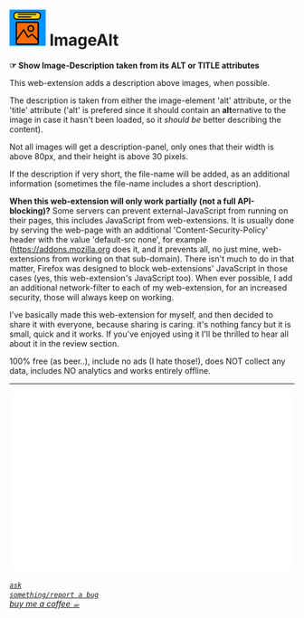 <h1><img src="resources/icon.png" height="64" width="64"/> ImageAlt</h1>

<strong>☞︎ Show Image-Description taken from its ALT or TITLE attributes</strong>

This web-extension adds a description above images, when possible.

The description is taken from either the image-element 'alt' attribute, 
or the 'title' attribute ('alt' is prefered since it should contain an <strong>alt</strong>ernative to the image in case it hasn't been loaded, so it <em>should be</em> better describing the content).

Not all images will get a description-panel, 
only ones that their width is above 80px, and their height is above 30 pixels.

If the description if very short, the file-name will be added, 
as an additional information (sometimes the file-name includes a short description).


<strong>When this web-extension will only work partially (not a full API-blocking)?</strong>
Some servers can prevent external-JavaScript from running on their pages, this includes JavaScript from web-extensions. It is usually done by serving the web-page with an additional 'Content-Security-Policy' header with the value 'default-src none', for example (https://addons.mozilla.org does it, and it prevents all, no just mine, web-extensions from working on that sub-domain). There isn't much to do in that matter, Firefox was designed to block web-extensions' JavaScript in those cases (yes, this web-extension's JavaScript too). When ever possible, I add an additional network-filter to each of my web-extension, for an increased security, those will always keep on working.

I've basically made this web-extension for myself, and then decided to share it with everyone, because sharing is caring. it's nothing fancy but it is small, quick and it works. If you've enjoyed using it I'll be thrilled to hear all about it in the review section. 

100% free (as beer..), include no ads (I hate those!), does NOT collect any data, includes NO analytics and works entirely offline.

<hr/>

<img src="resources/screenshot_1.png"/>



<!-- <a href="https://paypal.me/e1adkarak0"><img src="https://www.paypalobjects.com/webstatic/mktg/Logo/pp-logo-100px.png" alt="PayPal Donation"></a> -->
<a href="https://github.com/eladkarako/chrome_extensions/issues/new?title=ImageAlt%20-%20"><em><code>ask something/report a bug</code></em></a>  
<a href="https://paypal.me/e1adkarak0/5USD"><em>buy me a coffee ☕︎</em></a>  